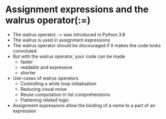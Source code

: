 # Assignment expressions and the walrus operator(:=)
* The walrus operator, := was introduced in Python 3.8
* The walrus is used in assignment expressions
* The walrus operator should be discouraged if it makes the code looks convoluted
* But with the walrus operator, your code can be made
  * faster
  * readable and expressive
  * shorter
* Use-cases of walrus operators
  * Controlling a while loop initialisation
  * Reducing visual noise
  * Reuse computation in list comprehensions
  * Flattening related logic
* Assignment expressions allow the binding of a name to a part of an expression